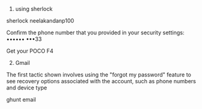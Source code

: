 1. using sherlock

sherlock neelakandanp100

Confirm the phone number that you provided in your security settings: •••••• •••33

Get your POCO F4

2. Gmail

The first tactic shown involves using the "forgot my password" feature to see recovery options associated with the account, such as phone numbers and device type

ghunt email